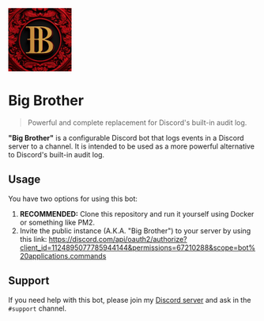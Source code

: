 <img src="assets/bb-logo-square.png" height="128"/>

# Big Brother

> Powerful and complete replacement for Discord's built-in audit log.

**"Big Brother"** is a configurable Discord bot that logs events in a Discord server to a channel. It is intended to be used as a more powerful alternative to Discord's built-in audit log.

## Usage

You have two options for using this bot:

1. **RECOMMENDED:** Clone this repository and run it yourself using Docker or something like PM2.
2. Invite the public instance (A.K.A. "Big Brother") to your server by using this link: https://discord.com/api/oauth2/authorize?client_id=1124895077785944144&permissions=67210288&scope=bot%20applications.commands

## Support

If you need help with this bot, please join my [Discord server](https://zue.dev/discord) and ask in the `#support` channel.
